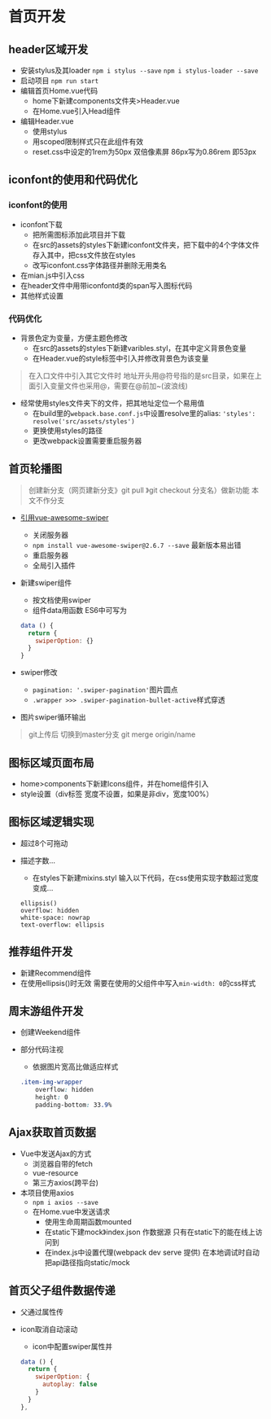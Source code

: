 # 首页开发

## header区域开发

- 安装stylus及其loader `npm i stylus --save` `npm i stylus-loader --save`
- 启动项目 `npm run start`
- 编辑首页Home.vue代码
  - home下新建components文件夹>Header.vue
  - 在Home.vue引入Head组件
- 编辑Header.vue
  - 使用stylus
  - 用scoped限制样式只在此组件有效
  - reset.css中设定的1rem为50px 双倍像素屏 86px写为0.86rem 即53px

## iconfont的使用和代码优化

### iconfont的使用

- iconfont下载
  - 把所需图标添加此项目并下载
  - 在src的assets的styles下新建iconfont文件夹，把下载中的4个字体文件存入其中，把css文件放在styles
  - 改写iconfont.css字体路径并删除无用类名
- 在mian.js中引入css
- 在header文件中用带iconfontd类的span写入图标代码
- 其他样式设置

### 代码优化

- 背景色定为变量，方便主题色修改
  - 在src的assets的styles下新建varibles.styl，在其中定义背景色变量
  - 在Header.vue的style标签中引入并修改背景色为该变量

> 在入口文件中引入其它文件时 地址开头用@符号指的是src目录，如果在上面引入变量文件也采用@，需要在@前加~(波浪线)

- 经常使用styles文件夹下的文件，把其地址定位一个易用值
  - 在build里的`webpack.base.conf.js`中设置resolve里的alias: `'styles': resolve('src/assets/styles')`
  - 更换使用styles的路径
  - 更改webpack设置需要重启服务器

## 首页轮播图

> 创建新分支（网页建新分支》git pull 》git checkout 分支名）做新功能 本文不作分支

- [引用vue-awesome-swiper](https://github.com/surmon-china/vue-awesome-swiper)
  - 关闭服务器
  - `npm install vue-awesome-swiper@2.6.7 --save` 最新版本易出错
  - 重启服务器
  - 全局引入插件
- 新建swiper组件
  - 按文档使用swiper
  - 组件data用函数 ES6中可写为

  ```javascript
  data () {
    return {
      swiperOption: {}
    }
  }
  ```

- swiper修改
  - `pagination: '.swiper-pagination'`图片圆点
  - `.wrapper >>> .swiper-pagination-bullet-active`样式穿透
- 图片swiper循环输出

> git上传后 切换到master分支 git merge origin/name

## 图标区域页面布局

- home>components下新建Icons组件，并在home组件引入
- style设置（div标签 宽度不设置，如果是非div，宽度100%）

## 图标区域逻辑实现

- 超过8个可拖动
- 描述字数...
  - 在styles下新建mixins.styl 输入以下代码，在css使用实现字数超过宽度变成...

  ```stylus
  ellipsis()
  overflow: hidden
  white-space: nowrap
  text-overflow: ellipsis
  ```

## 推荐组件开发

- 新建Recommend组件
- 在使用ellipsis()时无效 需要在使用的父组件中写入`min-width: 0`的css样式

## 周末游组件开发

- 创建Weekend组件
- 部分代码注视
  - 依据图片宽高比做适应样式

  ```css
  .item-img-wrapper
      overflow: hidden
      height: 0
      padding-bottom: 33.9%
  ```

## Ajax获取首页数据

- Vue中发送Ajax的方式
  - 浏览器自带的fetch
  - vue-resource
  - 第三方axios(跨平台)
- 本项目使用axios
  - `npm i axios --save`
  - 在Home.vue中发送请求
    - 使用生命周期函数mounted
    - 在static下建mock》index.json 作数据源 只有在static下的能在线上访问到
    - 在index.js中设置代理(webpack dev serve 提供) 在本地调试时自动把api路径指向static/mock

## 首页父子组件数据传递

- 父通过属性传
- icon取消自动滚动
  - icon中配置swiper属性并

  ```javascript
  data () {
    return {
      swiperOption: {
        autoplay: false
      }
    }
  },
  ```
